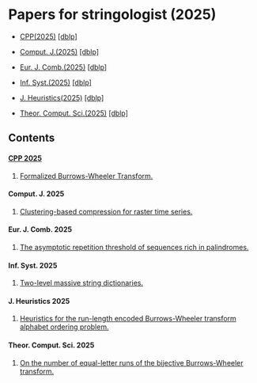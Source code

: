 # Papers for stringologist (2025)
  
- [CPP(2025)](#cpp-2025) [[dblp]](https://dblp.org/db/conf/cpp/cpp2025.html)  
  
- [Comput. J.(2025)](#comput-j-2025) [[dblp]](https://dblp.org/db/journals/cj/cj68.html)  
- [Eur. J. Comb.(2025)](#eur-j-comb-2025) [[dblp]](https://dblp.org/db/journals/ejc/ejc126.html)  
- [Inf. Syst.(2025)](#inf-syst-2025) [[dblp]](https://dblp.org/db/journals/is/is128.html)  
- [J. Heuristics(2025)](#j-heuristics-2025) [[dblp]](https://dblp.org/db/journals/heuristics/heuristics31.html)  
- [Theor. Comput. Sci.(2025)](#theor-comput-sci-2025) [[dblp]](https://dblp.org/db/journals/tcs/tcs1027.html)  
  
## Contents
#### [CPP 2025](https://dblp.org/db/conf/cpp/cpp2025.html)
  1. [Formalized Burrows-Wheeler Transform.](https://doi.org/10.1145/3703595.3705883)  
  
  
#### Comput. J. 2025  
  1. [Clustering-based compression for raster time series.](https://doi.org/10.1093/comjnl/bxae090)  
  
#### Eur. J. Comb. 2025  
  1. [The asymptotic repetition threshold of sequences rich in palindromes.](https://doi.org/10.1016/j.ejc.2025.104124)  
  
#### Inf. Syst. 2025  
  1. [Two-level massive string dictionaries.](https://doi.org/10.1016/j.is.2024.102490)  
  
#### J. Heuristics 2025  
  1. [Heuristics for the run-length encoded Burrows-Wheeler transform alphabet ordering problem.](https://doi.org/10.1007/s10732-025-09548-3)  
  
#### Theor. Comput. Sci. 2025  
  1. [On the number of equal-letter runs of the bijective Burrows-Wheeler transform.](https://doi.org/10.1016/j.tcs.2024.115004)  
  